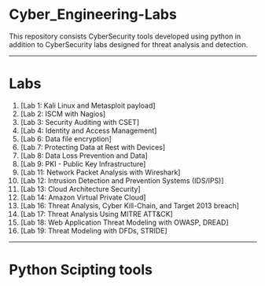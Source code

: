 # Cyber_Engineering-Labs


This repository consists CyberSecurity tools developed using python in addition to CyberSecurity labs designed for threat analysis and detection. 
__________________________________________________________________________________________________________________________________________________


# Labs

1. [Lab 1: Kali Linux and Metasploit payload]
2. [Lab 2: ISCM with Nagios]
3. [Lab 3: Security Auditing with CSET]
4. [Lab 4: Identity and Access Management]
6. [Lab 6: Data file encryption]
7. [Lab 7: Protecting Data at Rest with Devices]
8. [Lab 8: Data Loss Prevention and Data]
9. [Lab 9: PKI - Public Key Infrastructure]
11. [Lab 11: Network Packet Analysis with Wireshark]
12. [Lab 12: Intrusion Detection and Prevention Systems (IDS/IPS)]
13. [Lab 13: Cloud Architecture Security]
14. [Lab 14: Amazon Virtual Private Cloud]
15. [Lab 16: Threat Analysis, Cyber Kill-Chain, and Target 2013 breach]
17. [Lab 17: Threat Analysis Using MITRE ATT&CK]
18. [Lab 18: Web Application Threat Modeling with OWASP, DREAD]
19. [Lab 19: Threat Modeling with DFDs, STRIDE]







--------------------------------------------------------------------------------
# Python Scipting tools

